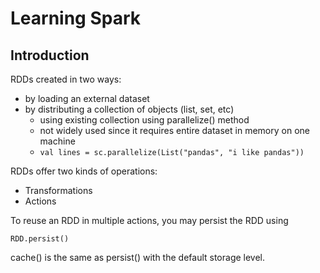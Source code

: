 # Learning Spark

## Introduction

RDDs created in two ways:
- by loading an external dataset
- by distributing a collection of objects (list, set, etc)
  - using existing collection using parallelize() method
  - not widely used since it requires entire dataset in memory on one machine
  - ``` val lines = sc.parallelize(List("pandas", "i like pandas")) ```

RDDs offer two kinds of operations:
- Transformations
- Actions

To reuse an RDD in multiple actions, you may persist the RDD using 
```
RDD.persist()
```

cache() is the same as persist() with the default storage level.

